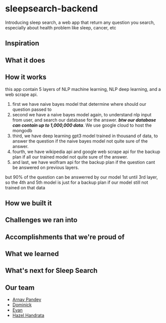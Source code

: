 # sleepsearch-backend
Introducing sleep search, a web app that return any question you search, especially about health problem like sleep, cancer, etc 

## Inspiration

## What it does

## How it works 
this app contain 5 layers of NLP machine learning, NLP deep learning, and a web scrape api.
1. first we have naive bayes model that determine where should our question passed to
2. second we have a naive bayes model again, to understand nlp input from user, and search our database for the answer. **_btw our database can contain up to 1,000,000 data_**. We use google cloud to host the mongodb
3. third, we have deep learning gpt3 model trained in thousand of data, to answer the question if the naive bayes model not quite sure of the answer.
4. fourth, we have wikipedia api and google web scrape api for the backup plan if all our trained model not quite sure of the answer.
5. and last, we have wolfram api for the backup plan if the question cant be answered on previous layers.

but 90% of the question can be answerred by our model 1st until 3rd layer, so the 4th and 5th model is just for a backup plan if our model still not trained on that data

## How we built it

## Challenges we ran into

## Accomplishments that we're proud of

## What we learned

## What's next for Sleep Search

## Our team
- [Arnav Pandey](https://github.com/Splitxorpio)
- [Dominick](https://github.com/dominickmalzone)
- [Evan](https://github.com/evanstech12345)
- [Hazel Handrata](https://github.com/kittyofheaven)
